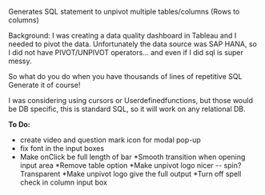 Generates SQL statement to unpivot multiple tables/columns (Rows to columns)

Background: I was creating a data quality dashboard in Tableau and I needed to pivot the data. Unfortunately the data source was SAP HANA, so I did not have PIVOT/UNPIVOT operators... and even if I did sql is super messy.

So what do you do when you have thousands of lines of repetitive SQL Generate it of course! 

I was considering using cursors or Userdefinedfunctions,
but those would be DB specific, this is standard SQL, so it will work on any relational DB.

**To Do:**
* create video and question mark icon for modal pop-up
* fix font in the input boxes
* Make onClick be full length of bar
*Smooth transition when opening input area
*Remove table option
*Make unpivot logo nicer -- spin? Transparent 
*Make unpivot logo give the full output
*Turn off spell check in column input box
